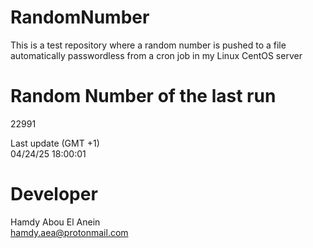 # RandomNumber    
This is a test repository where a random number is pushed to a file automatically passwordless from a cron job in my Linux CentOS server    
# Random Number of the last run   
22991
      
Last update (GMT +1)    
04/24/25 18:00:01
# Developer    
Hamdy Abou El Anein   
hamdy.aea@protonmail.com
